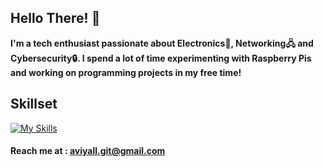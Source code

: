 ## Hello There! 👋

**I'm a tech enthusiast passionate about Electronics📡, Networking🖧 and Cybersecurity🔒. I spend a lot of time experimenting with Raspberry Pis and working on programming projects in my free time!**
## Skillset
[![My Skills](https://skillicons.dev/icons?i=linux,arduino,bash,raspberrypi,powershell,py,debian,cpp,ubuntu,java,mysql,html)]()

#### Reach me at : aviyall.git@gmail.com
